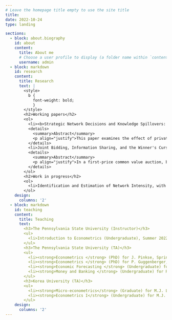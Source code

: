 ```yaml
---
# Leave the homepage title empty to use the site title
title:
date: 2022-10-24
type: landing

sections:
  - block: about.biography
    id: about
    content:
      title: About me
      # Choose a user profile to display (a folder name within `content/authors/`)
      username: admin
  - block: markdown
    id: research
    content:
      title: Research
      text: |
        <style>
          b {
            font-weight: bold;
            }
        </style>
        <h2>Working papers</h2>
        <ol>
          <li><b>Strategic Network Decisions and Knowledge Spillovers: Evidence from R&D Collaborations of the U.S. Firms <i class="fa-solid fa-circle-nodes fa-lg" style="color: #286ce2;"></i> &#40;JMP&#41</b></li>
          <details>
            <summary>Abstract</summary>
            <p align="justify">This paper examines the effect of private R&D investment on productivity, considering R&D collaborations and knowledge spillovers. While existing literature emphasizes R&D’s direct effects on innovation and cost reduction, it often neglects its role in shaping collaborative networks. Investing in R&D enhances a firm's learning capacity and augments its appeal as a collaboration partner. Consequently, the effect of R&D is underestimated without accounting for its role in fostering collaborations. To bridge the gap, I develop a dynamic model of a firm that internalizes its decision on whom to collaborate with and following spillovers. This framework allows R&D to improve productivity and affect the collaboration network, with varying propensities for collaborations across firms. Using the data on firm-to-firm R&D collaborations among the U.S. firms during 1980-2001, I find the long-term effect of R&D is 16% underestimated if we ignore its subsidiary role in expanding the collaboration network. </p>
          </details>
          <li>Joint Bidding, Information Sharing, and the Winner's Curse in First-Price Common Value Auctions, with Jimin Oh</li>
          <details>
            <summary>Abstract</summary>
            <p align="justify">In a first-price common value auction, bidders tend to bid less aggressively in consideration of the winner's curse, especially when competition, limited information, or high risks are involved. Joint bidding alleviates these problems and potentially benefits a seller by relieving the winner's curse and encouraging more aggressive bidding. The analysis on joint bidding is important for a government to ban or allow joint bidding in procurement auctions with common value features. However, there is little empirical evidence of that. In this paper, we study joint bidding behavior and its impacts on bids and the winner's curse using the Outer Continental Shelf (OCS) auctions from 1954 to 1975. We provide reduced-form evidence that joint bidding leads to bid amounts 75% higher on average by introducing a novel instrument leveraging a new dataset of firms' office addresses recorded in lease contract agreements. We further develop a structural model that allows asymmetry in bidders---joint and solo types, revealing that solo bidders experience a more substantial winner’s curse relative to joint bidders.</p>
          </details>
        </ol>
        <h2>Work in progress</h2>
        <ol>
          <li>Identification and Estimation of Network Intensity, with Sinjeong Kim</li>
        </ol>
    design:
      columns: '2'
  - block: markdown
    id: teaching
    content:
      title: Teaching
      text: 
        <h3>The Pennsylvania State University (Instructor)</h3>
        <ul>
          <li>Introduction to Econometrics (Undergraduate), Summer 2022</li>
        </ul>
        <h3>The Pennsylvania State University (TA)</h3>
        <ul>
          <li><strong>Econometrics </strong> (PhD) for J. Pinkse, Spring 2022 - Fall 2022</li>
          <li><strong>Econometrics </strong> (PhD) for P. Guggenberger, Fall 2021</li>
          <li><strong>Economic Forecasting </strong> (Undergraduate) for K. Hirano, Spring 2021</li> 
          <li><strong>Money and Banking </strong> (Undergraduate) for R. Chuderewicz, Fall 2018 - Fall 2020 </li>
        </ul>
        <h3>Korea University (TA)</h3>
        <ul>
          <li><strong>Micro-econometrics</strong> (Graduate) for M.J. Lee, Fall 2017</li>
          <li><strong>Econometrics I</strong> (Undergraduate) for M.J. Lee, Spring 2017</li> 
        </ul>
    design:
      columns: '2'
---
```

